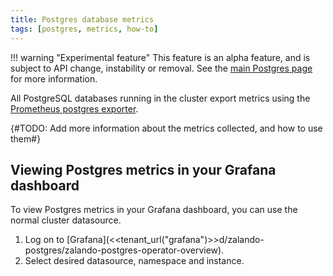 ```yaml
---
title: Postgres database metrics
tags: [postgres, metrics, how-to]
---
```


!!! warning "Experimental feature"
    This feature is an alpha feature, and is subject to API change, instability or removal.
    See the [main Postgres page](../README.md) for more information.
    

All PostgreSQL databases running in the cluster export metrics using the [Prometheus postgres exporter](https://github.com/prometheus-community/postgres_exporter).

{#TODO: Add more information about the metrics collected, and how to use them#}

## Viewing Postgres metrics in your Grafana dashboard

To view Postgres metrics in your Grafana dashboard, you can use the normal cluster datasource.

1. Log on to [Grafana](<<tenant_url("grafana")>>d/zalando-postgres/zalando-postgres-operator-overview).
2. Select desired datasource, namespace and instance.
